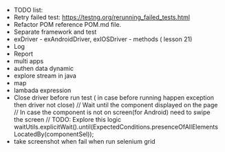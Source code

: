 - TODO list:
- Retry failed test: https://testng.org/rerunning_failed_tests.html
- Refactor POM reference POM.md file.
- Separate framework and test
- exDriver - exAndroidDriver, exIOSDriver - methods ( lesson 21)
- Log
- Report
- multi apps
- authen data dynamic
- explore stream in java
- map
- lambada expression
- Close driver before run test ( in case before running happen exception then driver not close)
  // Wait until the component displayed on the page
  // In case the component is not on screen(for Android) need to swipe the screen
  // TODO: Explore this logic
  waitUtils.explicitWait().until(ExpectedConditions.presenceOfAllElementsLocatedBy(componentSel));
- take screenshot when fail when run selenium grid

